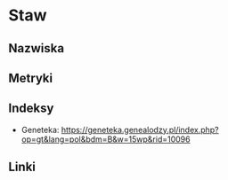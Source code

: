 # Staw
## Nazwiska

## Metryki

## Indeksy
+ Geneteka: https://geneteka.genealodzy.pl/index.php?op=gt&lang=pol&bdm=B&w=15wp&rid=10096

## Linki